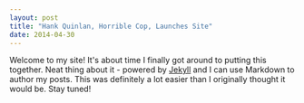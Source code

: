 ```yaml
---
layout: post
title: "Hank Quinlan, Horrible Cop, Launches Site"
date: 2014-04-30
---
```


Welcome to my site! It's about time I finally got around to putting this together. Neat thing about it - powered by [Jekyll](http://jekyllrb.com) and I can use Markdown to author my posts. This was definitely a lot easier than I originally thought it would be.  Stay tuned!
